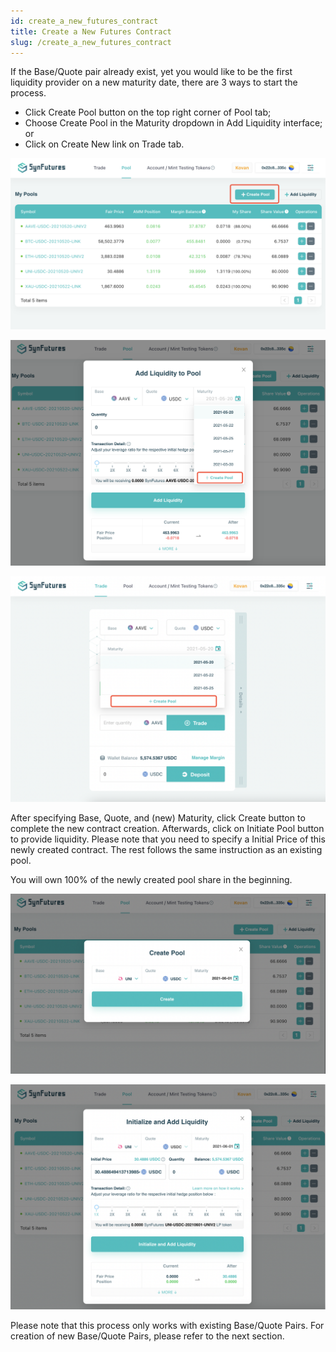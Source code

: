 ```yaml
---
id: create_a_new_futures_contract
title: Create a New Futures Contract
slug: /create_a_new_futures_contract
---
```


If the Base/Quote pair already exist, yet you would like to be the first liquidity provider on a new maturity date, there are 3 ways to start the process. 

- Click Create Pool button on the top right corner of Pool tab;
- Choose Create Pool in the Maturity dropdown in Add Liquidity interface; or
- Click on Create New link on Trade tab.

![img](../static/img/guide/image-20210519172759050.png)

![img](../static/img/guide/image-20210519172958868.png)

![img](../static/img/guide/image-20210519172839329.png)

After specifying Base, Quote, and (new) Maturity, click Create button to complete the new contract creation. Afterwards, click on Initiate Pool button to provide liquidity. Please note that you need to specify a Initial Price of this newly created contract. The rest follows the same instruction as an existing pool.

You will own 100% of the newly created pool share in the beginning. 

![img](../static/img/guide/image-20210519173200279.png)

![img](../static/img/guide/image-20210519173303341.png)

Please note that this process only works with existing Base/Quote Pairs. For creation of new Base/Quote Pairs, please refer to the next section. 
